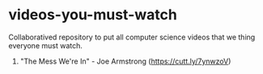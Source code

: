 # videos-you-must-watch
Collaboratived repository to put all computer science videos that we thing everyone must watch.

1. "The Mess We're In" - Joe Armstrong (https://cutt.ly/7ynwzoV)

